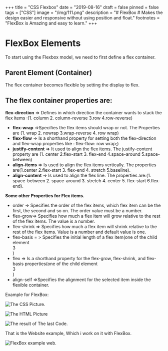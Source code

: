 +++
title = "CSS Flexbox"
date = "2019-08-16"
draft = false
pinned = false
tags = ["CSS"]
image = "/img/111.png"
description = "# FlexBox  # Makes the design easier and responsive without using position and float."
footnotes = "FlexBox is Amazing and easy to learn."
+++
# FlexBox Elements

To start using the Flexbox model, we need to first define a flex container.

## Parent Element (Container)

The flex container becomes flexible by setting the display to flex.

## The flex container properties are:

**flex-direction** => Defines in which direction the container wants to stack the flex items :(1. column 2. column-reverse 3.row 4.row-reverse)

* **flex-wrap** =>Specifies the flex items should wrap or not. The Properties are (1. wrap 2. nowrap 3.wrap-reverse 4. row wrap)
* **flex-flow** => Is a shorthand property for setting both the flex-direction and flex-wrap properties like : flex-flow: row wrap;)
* **justify-content** => It used to align the flex items. The justify-content property are (1. center 2.flex-start 3. flex-end 4.space-around 5.space-between)
* **align-items** => Is used to align the flex items vertically. The properties are(1.center 2.flex-start 3. flex-end  4. stretch 5.baseline).
* **align-content** => Is used to align the flex line. The properties are:(1. space-between 2. space-around 3. stretch 4. center 5. flex-start 6.flex-end).

**Some other Properties for Flex items.**

* order => Specifies the order of the flex items, which flex item can be the first, the second and so on. The order value must be a number.
* flex-grow=> Specifies how much a flex item will grow relative to the rest of the flex items. The value is a number.
* flex-shrink => Specifies how much a flex item will shrink relative to the rest of the flex items. Value is a number and default value is one.
* flex-basis = > Specifies the initial length of a flex item(one of the child element <div style="flex-basis: 200px">3</div>)
* flex => Is a shorthand property for the flex-grow, flex-shrink, and flex-basis properties(one of the child element <div style="flex: 0 0 200px">3</div>)
* align-self =>Specifies the alignment for the selected item inside the flexible container. 

Example for FlexBox:

![The CSS Picture.](/img/screen-shot-2019-08-30-at-01.25.50.png)

![The HTML Picture](/img/screen-shot-2019-08-30-at-01.26.37.png)

![The result of The last Code.](/img/screen-shot-2019-08-30-at-01.27.08.png)

That is the Website example, Which i work on it with FlexBox.

![FlexBox example web.](/img/screen-shot-2019-08-30-at-01.21.23.png)
